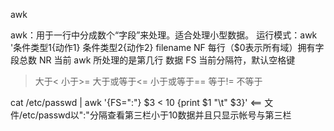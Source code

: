awk

awk：用于一行中分成数个“字段”来处理。适合处理小型数据。 运行模式：awk '条件类型1{动作1} 条件类型2{动作2} filename
NF    每行（$0表示所有域）拥有字段总数
NR    当前 awk 所处理的是第几行 数据
FS    当前分隔符，默认空格键
>    大于<    小于>=    大于或等于<=    小于或等于==    等于!=    不等于

cat /etc/passwd | awk '{FS=":"} $3 < 10 {print $1 "\t" $3}' <== 文件/etc/passwd以":"分隔查看第三栏小于10数据并且只显示帐号与第三栏

